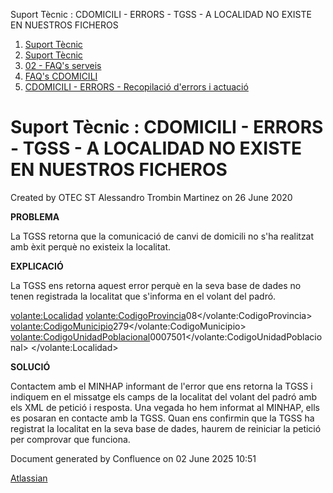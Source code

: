 Suport Tècnic : CDOMICILI - ERRORS - TGSS - A LOCALIDAD NO EXISTE EN NUESTROS FICHEROS  

1.  [Suport Tècnic](index.md)
2.  [Suport Tècnic](13893782.md)
3.  [02 - FAQ's serveis](26313393.md)
4.  [FAQ's CDOMICILI](28705548.md)
5.  [CDOMICILI - ERRORS - Recopilació d'errors i actuació](36340023.md)

Suport Tècnic : CDOMICILI - ERRORS - TGSS - A LOCALIDAD NO EXISTE EN NUESTROS FICHEROS
======================================================================================

Created by OTEC ST Alessandro Trombin Martinez on 26 June 2020

**PROBLEMA**

La TGSS retorna que la comunicació de canvi de domicili no s'ha realitzat amb èxit perquè no existeix la localitat.

**EXPLICACIÓ**

La TGSS ens retorna aquest error perquè en la seva base de dades no tenen registrada la localitat que s'informa en el volant del padró.

<volante:Localidad>
    <volante:CodigoProvincia>08</volante:CodigoProvincia>
    <volante:CodigoMunicipio>279</volante:CodigoMunicipio> 
    <volante:CodigoUnidadPoblacional>0007501</volante:CodigoUnidadPoblacional> 
</volante:Localidad>

**SOLUCIÓ**

Contactem amb el MINHAP informant de l'error que ens retorna la TGSS i indiquem en el missatge els camps de la localitat del volant del padró amb els XML de petició i resposta. Una vegada ho hem informat al MINHAP, ells es posaran en contacte amb la TGSS. Quan ens confirmin que la TGSS ha registrat la localitat en la seva base de dades, haurem de reiniciar la petició per comprovar que funciona.

Document generated by Confluence on 02 June 2025 10:51

[Atlassian](http://www.atlassian.com/)